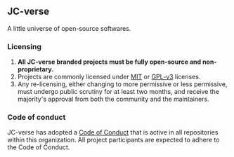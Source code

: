 ## JC-verse

A little universe of open-source softwares.

### Licensing

1. **All JC-verse branded projects must be fully open-source and non-proprietary.** 
2. Projects are commonly licensed under [MIT](https://opensource.org/licenses/MIT) or [GPL-v3](https://www.gnu.org/licenses/gpl-3.0.en.html) licenses.
3. Any re-licensing, either changing to more permissive or less permissive, must undergo public scrutiny for at least two months, and receive the majority's approval from both the community and the maintainers.

### Code of conduct

JC-verse has adopted a [Code of Conduct](../CODE_OF_CONDUCT.md) that is active in all repositories within this organization. All project participants are expected to adhere to the Code of Conduct.
